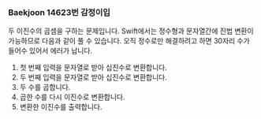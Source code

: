 ### Baekjoon 14623번 감정이입

두 이진수의 곱셈을 구하는 문제입니다. Swift에서는 정수형과 문자열간에 진법 변환이 가능하므로 다음과 같이 풀 수 있습니다. 오직 정수로만 해결하려고 하면 30자리 수가 들어수 있어서 에러가 납니다.

1. 첫 번째 입력을 문자열로 받아 십진수로 변환합니다.
2. 두 번째 입력을 문자열로 받아 십진수로 변환합니다.
3. 두 수를 곱합니다.
4. 곱한 수를 다시 이진수로 변환합니다.
5. 변환한 이진수를 출력합니다.